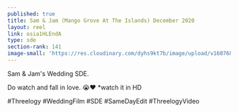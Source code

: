 ```yaml
---
published: true
title: Sam & Jam (Mango Grove At The Islands) December 2020
layout: reel
link: osia1HLEndA
type: sde
section-rank: 141
image-small: 'https://res.cloudinary.com/dyhs9kt7b/image/upload/v1607687012/Sam_Jam-01a.jpg'
---
```

Sam & Jam's Wedding SDE. 

Do watch and fall in love. 😭❤️
*watch it in HD

#Threelogy #WeddingFilm #SDE #SameDayEdit #ThreelogyVideo